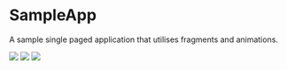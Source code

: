 # SampleApp

A sample single paged application that utilises fragments and animations. 

<img src="http://i.imgur.com/LoOWPkb.jpg">
<img src="http://i.imgur.com/kwtac9t.jpg?1">
<img src="http://i.imgur.com/XHpZck6.jpg">
